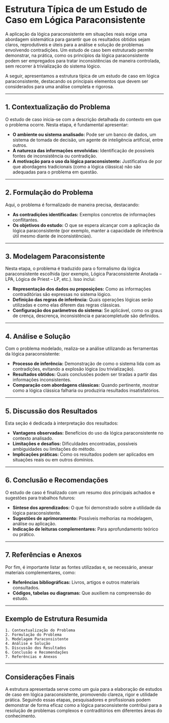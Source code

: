 
# Estrutura Típica de um Estudo de Caso em Lógica Paraconsistente

A aplicação da lógica paraconsistente em situações reais exige uma abordagem sistemática para garantir que os resultados obtidos sejam claros, reprodutíveis e úteis para a análise e solução de problemas envolvendo contradições. Um estudo de caso bem estruturado permite demonstrar, na prática, como os princípios da lógica paraconsistente podem ser empregados para tratar inconsistências de maneira controlada, sem recorrer à trivialização do sistema lógico.

A seguir, apresentamos a estrutura típica de um estudo de caso em lógica paraconsistente, destacando os principais elementos que devem ser considerados para uma análise completa e rigorosa.

___

## 1. **Contextualização do Problema**

O estudo de caso inicia-se com a descrição detalhada do contexto em que o problema ocorre. Nesta etapa, é fundamental apresentar:

- **O ambiente ou sistema analisado:** Pode ser um banco de dados, um sistema de tomada de decisão, um agente de inteligência artificial, entre outros.
- **A natureza das informações envolvidas:** Identificação de possíveis fontes de inconsistência ou contradição.
- **A motivação para o uso da lógica paraconsistente:** Justificativa de por que abordagens tradicionais (como a lógica clássica) não são adequadas para o problema em questão.

___

## 2. **Formulação do Problema**

Aqui, o problema é formalizado de maneira precisa, destacando:

- **As contradições identificadas:** Exemplos concretos de informações conflitantes.
- **Os objetivos do estudo:** O que se espera alcançar com a aplicação da lógica paraconsistente (por exemplo, manter a capacidade de inferência útil mesmo diante de inconsistências).

___

## 3. **Modelagem Paraconsistente**

Nesta etapa, o problema é traduzido para o formalismo da lógica paraconsistente escolhida (por exemplo, Lógica Paraconsistente Anotada – LPA, Lógica de Priest – LP, etc.). Isso inclui:

- **Representação dos dados ou proposições:** Como as informações contraditórias são expressas no sistema lógico.
- **Definição das regras de inferência:** Quais operações lógicas serão utilizadas e como elas diferem das regras clássicas.
- **Configuração dos parâmetros do sistema:** Se aplicável, como os graus de crença, descrença, inconsistência e paracompletude são definidos.

___

## 4. **Análise e Solução**

Com o problema modelado, realiza-se a análise utilizando as ferramentas da lógica paraconsistente:

- **Processo de inferência:** Demonstração de como o sistema lida com as contradições, evitando a explosão lógica (ou trivialização).
- **Resultados obtidos:** Quais conclusões podem ser tiradas a partir das informações inconsistentes.
- **Comparação com abordagens clássicas:** Quando pertinente, mostrar como a lógica clássica falharia ou produziria resultados insatisfatórios.

___

## 5. **Discussão dos Resultados**

Esta seção é dedicada à interpretação dos resultados:

- **Vantagens observadas:** Benefícios do uso da lógica paraconsistente no contexto analisado.
- **Limitações e desafios:** Dificuldades encontradas, possíveis ambiguidades ou limitações do método.
- **Implicações práticas:** Como os resultados podem ser aplicados em situações reais ou em outros domínios.

___

## 6. **Conclusão e Recomendações**

O estudo de caso é finalizado com um resumo dos principais achados e sugestões para trabalhos futuros:

- **Síntese dos aprendizados:** O que foi demonstrado sobre a utilidade da lógica paraconsistente.
- **Sugestões de aprimoramento:** Possíveis melhorias na modelagem, análise ou aplicação.
- **Indicação de leituras complementares:** Para aprofundamento teórico ou prático.

___

## 7. **Referências e Anexos**

Por fim, é importante listar as fontes utilizadas e, se necessário, anexar materiais complementares, como:

- **Referências bibliográficas:** Livros, artigos e outros materiais consultados.
- **Códigos, tabelas ou diagramas:** Que auxiliem na compreensão do estudo.

___

## Exemplo de Estrutura Resumida

```text
1. Contextualização do Problema
2. Formulação do Problema
3. Modelagem Paraconsistente
4. Análise e Solução
5. Discussão dos Resultados
6. Conclusão e Recomendações
7. Referências e Anexos
```

___

## Considerações Finais

A estrutura apresentada serve como um guia para a elaboração de estudos de caso em lógica paraconsistente, promovendo clareza, rigor e utilidade prática. Seguindo essas etapas, pesquisadores e profissionais podem demonstrar de forma eficaz como a lógica paraconsistente contribui para a resolução de problemas complexos e contraditórios em diferentes áreas do conhecimento.

